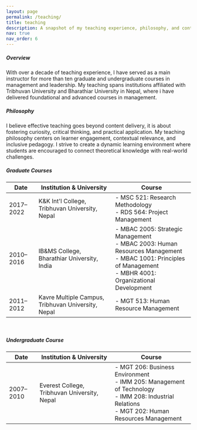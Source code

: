 ```yaml
---
layout: page
permalink: /teaching/
title: teaching
description: A snapshot of my teaching experience, philosophy, and contributions to higher education instruction.
nav: true
nav_order: 6
---
```


##### Overview
With over a decade of teaching experience, I have served as a main instructor for more than ten graduate and undergraduate courses in management and leadership. My teaching spans institutions affiliated with Tribhuvan University and Bharathiar University in Nepal, where i have delivered foundational and advanced courses in management.

##### Philosophy
I believe effective teaching goes beyond content delivery, it is about fostering curiosity, critical thinking, and practical application. My teaching philosophy centers on learner engagement, contextual relevance, and inclusive pedagogy. I strive to create a dynamic learning environment where students are encouraged to connect theoretical knowledge with real-world challenges.





##### Graduate Courses

| Date        | Institution & University                             | Course                                                   |
|-------------|------------------------------------------------------|----------------------------------------------------------|
| 2017–2022   | K&K Int'l College, Tribhuvan University, Nepal       | - MSC 521: Research Methodology  <br> - RDS 564: Project Management |
| 2010–2016   | IB&MS College, Bharathiar University, India          | - MBAC 2005: Strategic Management  <br> - MBAC 2003: Human Resources Management  <br> - MBAC 1001: Principles of Management  <br> - MBHR 4001: Organizational Development |
| 2011–2012   | Kavre Multiple Campus, Tribhuvan University, Nepal   | - MGT 513: Human Resource Management                     |

<br/>

##### Undergraduate Course

| Date        | Institution & University                             | Course                                                   |
|-------------|------------------------------------------------------|----------------------------------------------------------|
| 2007–2010   | Everest College, Tribhuvan University, Nepal         | - MGT 206: Business Environment  <br> - IMM 205: Management of Technology  <br> - IMM 208: Industrial Relations  <br> - MGT 202: Human Resources Management |





